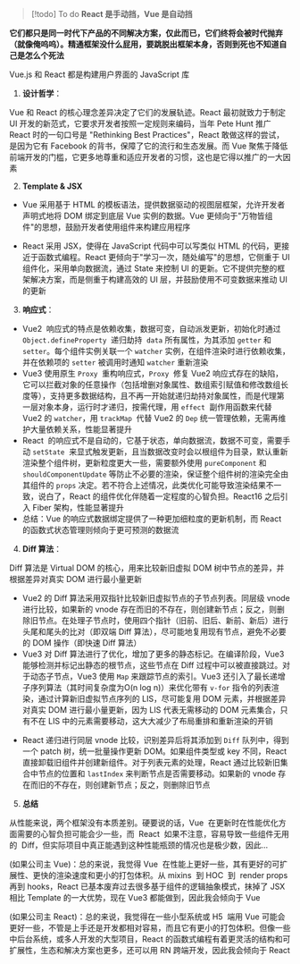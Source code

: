 > [!todo] To do
> **React 是手动挡，Vue 是自动挡**

**它们都只是同一时代下产品的不同解决方案，仅此而已，它们终将会被时代抛弃（就像俺呜呜）。精通框架没什么屁用，要跳脱出框架本身，否则到死也不知道自己是怎么个死法**

Vue.js 和 React 都是构建用户界面的 JavaScript 库

1. **设计哲学**：

Vue 和 React 的核心理念差异决定了它们的发展轨迹。React 最初就致力于制定 UI 开发的新范式，它要求开发者按照一定规则来编码，当年 Pete Hunt 推广 React 时的一句口号是 "Rethinking Best Practices"，React 敢做这样的尝试，是因为它有 Facebook 的背书，保障了它的流行和生态发展。而 Vue 聚焦于降低前端开发的门槛，它更多地尊重和适应开发者的习惯，这也是它得以推广的一大因素

2. **Template & JSX**

- Vue 采用基于 HTML 的模板语法，提供数据驱动的视图层框架，允许开发者声明式地将 DOM 绑定到底层 Vue 实例的数据。Vue 更倾向于"万物皆组件"的思想，鼓励开发者使用组件来构建应用程序
* React 采用 JSX，使得在 JavaScript 代码中可以写类似 HTML 的代码，更接近于函数式编程。React 更倾向于"学习一次，随处编写"的思想，它侧重于 UI 组件化，采用单向数据流，通过 State 来控制 UI 的更新。它不提供完整的框架解决方案，而是侧重于构建高效的 UI 层，并鼓励使用不可变数据来推动 UI 的更新

3. **响应式**：

- Vue2  响应式的特点是依赖收集，数据可变，自动派发更新，初始化时通过 `Object.defineProperty`  递归劫持  `data` 所有属性，为其添加 `getter` 和 `setter`。每个组件实例关联一个 `watcher` 实例，在组件渲染时进行依赖收集，并在依赖项的 `setter` 被调用时通知 `watcher` 重新渲染
- Vue3 使用原生 `Proxy`  重构响应式，`Proxy`  修复 Vue2 响应式存在的缺陷，它可以拦截对象的任意操作（包括增删对象属性、数组索引赋值和修改数组长度等），支持更多数据结构，且不再一开始就递归劫持对象属性，而是代理第一层对象本身，运行时才递归，按需代理，用 `effect`  副作用函数来代替 Vue2 的 `watcher`，用 `trackMap`  代替 Vue2 的 `Dep` 统一管理依赖，无需再维护大量依赖关系，性能显著提升
- React  的响应式不是自动的，它基于状态，单向数据流，数据不可变，需要手动 `setState`  来显式触发更新，且当数据改变时会以根组件为目录，默认重新渲染整个组件树，更新粒度更大一些，需要额外使用 `pureComponent` 和 `shouldComponentUpdate` 等防止不必要的渲染，保证整个组件树的渲染完全由其组件的 `props` 决定。若不符合上述情况，此类优化可能导致渲染结果不一致，说白了，React 的组件优化伴随着一定程度的心智负担。React16 之后引入 Fiber 架构，性能显著提升
- 总结：Vue 的响应式数据绑定提供了一种更加细粒度的更新机制，而 React 的函数式状态管理则倾向于更可预测的数据流

4. **Diff 算法**：

Diff 算法是 Virtual DOM 的核心，用来比较新旧虚拟 DOM 树中节点的差异，并根据差异对真实 DOM 进行最小量更新

- Vue2 的 Diff 算法采用双指针比较新旧虚拟节点的子节点列表。同层级 vnode 进行比较，如果新的 vnode 存在而旧的不存在，则创建新节点；反之，则删除旧节点。在处理子节点时，使用四个指针（旧前、旧后、新前、新后）进行头尾和尾头的比对（即双端 Diff 算法），尽可能地复用现有节点，避免不必要的 DOM 操作（即快速 Diff 算法）
- Vue3 对 Diff 算法进行了优化，增加了更多的静态标记。在编译阶段，Vue3 能够检测并标记出静态的根节点，这些节点在 Diff 过程中可以被直接跳过。对于动态子节点，Vue3 使用 `Map` 来跟踪节点的索引。Vue3 还引入了最长递增子序列算法（其时间复杂度为O(n log n)）来优化带有 `v-for` 指令的列表渲染，通过计算新旧虚拟节点序列的 LIS，尽可能复用 DOM 元素，并根据差异对真实 DOM 进行最小量更新，因为 LIS 代表无需移动的 DOM 元素集合，只有不在 LIS 中的元素需要移动，这大大减少了布局重排和重新渲染的开销
* React 递归进行同层 vnode 比较，识别差异后将其添加到 `Diff` 队列中，得到一个 patch 树，统一批量操作更新 DOM。如果组件类型或 key 不同，React 直接卸载旧组件并创建新组件。对于列表元素的处理，React 通过比较新旧集合中节点的位置和 `lastIndex` 来判断节点是否需要移动。如果新的 vnode 存在而旧的不存在，则创建新节点；反之，则删除旧节点

5. **总结**

从性能来说，两个框架没有本质差别。硬要说的话，Vue  在更新时在性能优化方面需要的心智负担可能会少一些，而  React  如果不注意，容易导致一些组件无用的  Diff，但实际项目中真正能遇到这种性能瓶颈的情况也是极少数，因此...

(如果公司主 Vue)：总的来说，我觉得 Vue  在性能上更好一些，其有更好的可扩展性、更快的渲染速度和更小的打包体积。从 mixins  到 HOC  到  render props 再到 hooks，React 已基本废弃过去很多基于组件的逻辑抽象模式，抹掉了 JSX 相比 Template 的一大优势，现在 Vue3 都能做到，因此我会倾向于 Vue

(如果公司主 React)：总的来说，我觉得在一些小型系统或 H5  端用 Vue 可能会更好一些，不管是上手还是开发都相对容易，而且它有更小的打包体积。但像一些中后台系统，或多人开发的大型项目，React 的函数式编程有着更灵活的结构和可扩展性，生态和解决方案也更多，还可以用 RN 跨端开发，因此我会倾向于 React

